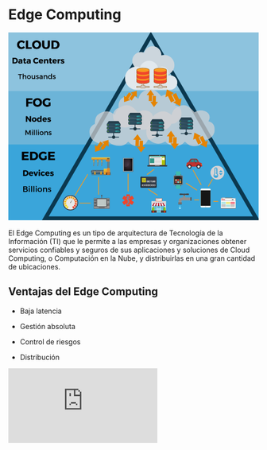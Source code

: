 # Edge Computing

![004](https://github.com/pdjarapa/cloud_dswac/raw/main/media/Edge-Computing.png)

El Edge Computing es un tipo de arquitectura de Tecnología de la Información (TI) que le permite a las empresas y organizaciones obtener servicios confiables y seguros de sus aplicaciones y soluciones de Cloud Computing, o Computación en la Nube, y distribuirlas en una gran cantidad de ubicaciones.

## Ventajas del Edge Computing

* Baja latencia

* Gestión absoluta

* Control de riesgos

* Distribución

![Beneficios](https://github.com/pdjarapa/cloud_dswac/raw/main/doc/cl-four-key-benefits-edge-computing-ebook-f28612-202105-en.pdf "Beneficios Edge")